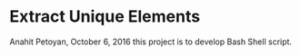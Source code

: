 # Extract Unique Elements
Anahit Petoyan, October 6, 2016
this project is to develop Bash Shell script.
